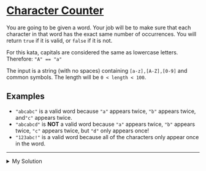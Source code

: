 # [Character Counter](https://www.codewars.com/kata/56786a687e9a88d1cf00005d)

You are going to be given a word. Your job will be to make sure that each character in that word has the exact same number of occurrences. You will return `true` if it is valid, or `false` if it is not.

For this kata, capitals are considered the same as lowercase letters. Therefore: `"A" == "a"`

The input is a string (with no spaces) containing `[a-z],[A-Z],[0-9]` and common symbols. The length will be `0 < length < 100`.

## Examples

- `"abcabc"` is a valid word because `"a"` appears twice, `"b"` appears twice, and`"c"` appears twice.
- `"abcabcd"` is **NOT** a valid word because `"a"` appears twice, `"b"` appears twice, `"c"` appears twice, but `"d"` only appears once!
- `"123abc!"` is a valid word because all of the characters only appear once in the word.

---

<details><summary>My Solution</summary>

```js
function validateWord(s) {
  let charMap = {}
  s.toLowerCase()
    .split('')
    .forEach(x => {
      charMap[x] ? (charMap[x] = charMap[x] + 1) : (charMap[x] = 1)
    })

  let wordKeys = Object.keys(charMap)
  return wordKeys.every(key => charMap[key] === charMap[wordKeys[0]])
}
```

</details>
